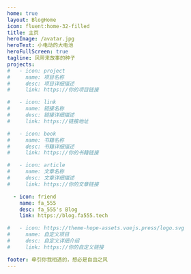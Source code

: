```yaml
---
home: true
layout: BlogHome
icon: fluent:home-32-filled
title: 主页
heroImage: /avatar.jpg
heroText: 小电动的大电池
heroFullScreen: true
tagline: 风带来故事的种子
projects:
#   - icon: project
#     name: 项目名称
#     desc: 项目详细描述
#     link: https://你的项目链接

#   - icon: link
#     name: 链接名称
#     desc: 链接详细描述
#     link: https://链接地址

#   - icon: book
#     name: 书籍名称
#     desc: 书籍详细描述
#     link: https://你的书籍链接

#   - icon: article
#     name: 文章名称
#     desc: 文章详细描述
#     link: https://你的文章链接

  - icon: friend
    name: fa_555
    desc: fa_555's Blog
    link: https://blog.fa555.tech

#   - icon: https://theme-hope-assets.vuejs.press/logo.svg
#     name: 自定义项目
#     desc: 自定义详细介绍
#     link: https://你的自定义链接

footer: 牵引你我相遇的，想必是自由之风
---
```

